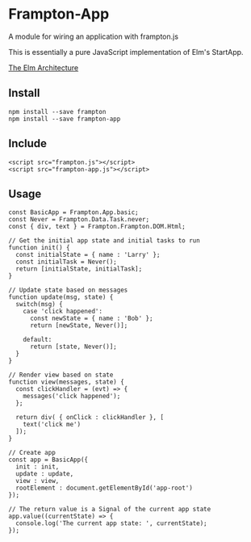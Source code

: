 # Frampton-App

A module for wiring an application with frampton.js

This is essentially a pure JavaScript implementation of Elm's StartApp.

[The Elm Architecture](http://guide.elm-lang.org/architecture/index.html)


## Install

```
npm install --save frampton
npm install --save frampton-app
```

## Include

```
<script src="frampton.js"></script>
<script src="frampton-app.js"></script>
```

## Usage



```
const BasicApp = Frampton.App.basic;
const Never = Frampton.Data.Task.never;
const { div, text } = Frampton.Frampton.DOM.Html;

// Get the initial app state and initial tasks to run
function init() {
  const initialState = { name : 'Larry' };
  const initialTask = Never();
  return [initialState, initialTask];
}

// Update state based on messages
function update(msg, state) {
  switch(msg) {
    case 'click happened':
      const newState = { name : 'Bob' };
      return [newState, Never()];

    default:
      return [state, Never()];
  }
}

// Render view based on state
function view(messages, state) {
  const clickHandler = (evt) => {
    messages('click happened');
  };

  return div( { onClick : clickHandler }, [
    text('click me')
  ]);
}

// Create app
const app = BasicApp({
  init : init,
  update : update,
  view : view,
  rootElement : document.getElementById('app-root')
});

// The return value is a Signal of the current app state
app.value((currentState) => {
  console.log('The current app state: ', currentState);
});

```
